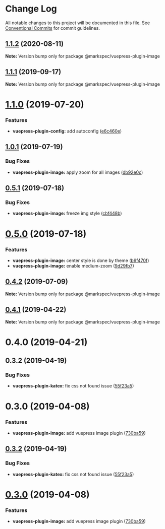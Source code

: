 # Change Log

All notable changes to this project will be documented in this file.
See [Conventional Commits](https://conventionalcommits.org) for commit guidelines.

## [1.1.2](https://github.com/stasson/markspec/compare/@markspec/vuepress-plugin-image@1.1.1...@markspec/vuepress-plugin-image@1.1.2) (2020-08-11)

**Note:** Version bump only for package @markspec/vuepress-plugin-image





## [1.1.1](https://github.com/stasson/markspec/compare/@markspec/vuepress-plugin-image@1.1.0...@markspec/vuepress-plugin-image@1.1.1) (2019-09-17)

**Note:** Version bump only for package @markspec/vuepress-plugin-image





# [1.1.0](https://github.com/stasson/markspec/compare/@markspec/vuepress-plugin-image@1.0.1...@markspec/vuepress-plugin-image@1.1.0) (2019-07-20)


### Features

* **vuepress-plugin-config:** add autoconfig ([e6c460e](https://github.com/stasson/markspec/commit/e6c460e))





## [1.0.1](https://github.com/stasson/markspec/compare/@markspec/vuepress-plugin-image@1.0.0...@markspec/vuepress-plugin-image@1.0.1) (2019-07-19)


### Bug Fixes

* **vuepress-plugin-image:** apply zoom for all images ([db92e0c](https://github.com/stasson/markspec/commit/db92e0c))





## [0.5.1](https://github.com/stasson/markspec/compare/@markspec/vuepress-plugin-image@0.5.0...@markspec/vuepress-plugin-image@0.5.1) (2019-07-18)


### Bug Fixes

* **vuepress-plugin-image:** freeze img style ([cbf448b](https://github.com/stasson/markspec/commit/cbf448b))





# [0.5.0](https://github.com/stasson/markspec/compare/@markspec/vuepress-plugin-image@0.4.2...@markspec/vuepress-plugin-image@0.5.0) (2019-07-18)


### Features

* **vuepress-plugin-image:** center style is done by theme ([b9f470f](https://github.com/stasson/markspec/commit/b9f470f))
* **vuepress-plugin-image:** enable medium-zoom ([9d29fb7](https://github.com/stasson/markspec/commit/9d29fb7))





## [0.4.2](https://github.com/stasson/markspec/compare/@markspec/vuepress-plugin-image@0.4.1...@markspec/vuepress-plugin-image@0.4.2) (2019-07-09)

**Note:** Version bump only for package @markspec/vuepress-plugin-image





## [0.4.1](https://github.com/stasson/markspec/compare/@markspec/vuepress-plugin-image@0.4.0...@markspec/vuepress-plugin-image@0.4.1) (2019-04-22)

**Note:** Version bump only for package @markspec/vuepress-plugin-image





# 0.4.0 (2019-04-21)



## 0.3.2 (2019-04-19)


### Bug Fixes

* **vuepress-plugin-katex:** fix css not found issue ([55f23a5](https://github.com/stasson/markspec/commit/55f23a5))



# 0.3.0 (2019-04-08)


### Features

* **vuepress-plugin-image:** add vuepress image plugin ([730ba59](https://github.com/stasson/markspec/commit/730ba59))





## [0.3.2](https://github.com/stasson/markspec/compare/v0.3.1...v0.3.2) (2019-04-19)


### Bug Fixes

* **vuepress-plugin-katex:** fix css not found issue ([55f23a5](https://github.com/stasson/markspec/commit/55f23a5))





# [0.3.0](https://github.com/stasson/markspec/compare/v0.2.0...v0.3.0) (2019-04-08)


### Features

* **vuepress-plugin-image:** add vuepress image plugin ([730ba59](https://github.com/stasson/markspec/commit/730ba59))
